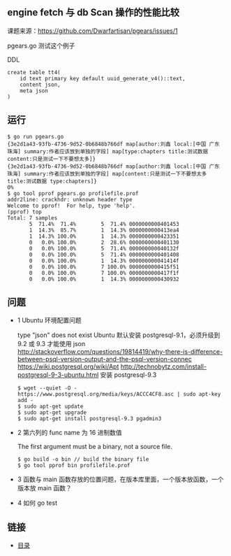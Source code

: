 engine fetch 与 db Scan 操作的性能比较
-------------
课题来源：<https://github.com/Dwarfartisan/pgears/issues/1>

pgears.go 测试这个例子

DDL

```
create table tt4(
    id text primary key default uuid_generate_v4()::text,
    content json,
    meta json
)
```


运行
---------------------
```
$ go run pgears.go
{3e2d1a43-93fb-4736-9d52-0b6848b766df map[author:刘鑫 local:[中国 广东 珠海] summary:作者应该放到单独的字段] map[type:chapters title:测试数据 content:只是测试一下不要想太多]}
{3e2d1a43-93fb-4736-9d52-0b6848b766df map[author:刘鑫 local:[中国 广东 珠海] summary:作者应该放到单独的字段] map[content:只是测试一下不要想太多 title:测试数据 type:chapters]}
O%
$ go tool pprof pgears.go profilefile.prof
addr2line: crackhdr: unknown header type
Welcome to pprof!  For help, type 'help'.
(pprof) top
Total: 7 samples
       5  71.4%  71.4%        5  71.4% 0000000000401453
       1  14.3%  85.7%        1  14.3% 0000000000413ea4
       1  14.3% 100.0%        1  14.3% 0000000000423351
       0   0.0% 100.0%        2  28.6% 0000000000401130
       0   0.0% 100.0%        5  71.4% 000000000040132f
       0   0.0% 100.0%        5  71.4% 0000000000401408
       0   0.0% 100.0%        1  14.3% 000000000041414f
       0   0.0% 100.0%        7 100.0% 0000000000415f51
       0   0.0% 100.0%        7 100.0% 0000000000417f1f
       0   0.0% 100.0%        1  14.3% 0000000000430932
```
问题
-------------
- 1 Ubuntu 环境配置问题  
  
  type "json" does not exist
  Ubuntu 默认安装 postgresql-9.1，必须升级到 9.2 或 9.3 才能使用 json  
  <http://stackoverflow.com/questions/19814419/why-there-is-difference-between-psql-version-output-and-the-psql-version-connec>
  <https://wiki.postgresql.org/wiki/Apt>
  <http://technobytz.com/install-postgresql-9-3-ubuntu.html>
  安装 postgresql-9.3

  ```
  $ wget --quiet -O - https://www.postgresql.org/media/keys/ACCC4CF8.asc | sudo apt-key add -
  $ sudo apt-get update
  $ sudo apt-get upgrade
  $ sudo apt-get install postgresql-9.3 pgadmin3
  ```

- 2 第六列的 func name 为 16 进制数值
  
  The first argument must be a binary, not a source file.

  ```
  $ go build -o bin // build the binary file
  $ go tool pprof bin profilefile.prof
  ```

- 3 函数与 main 函数存放的位置问题，在版本库里面，一个版本放函数，一个版本放 main 函数？
- 4 如何 go test

链接
-------------
- [目录](README.md)